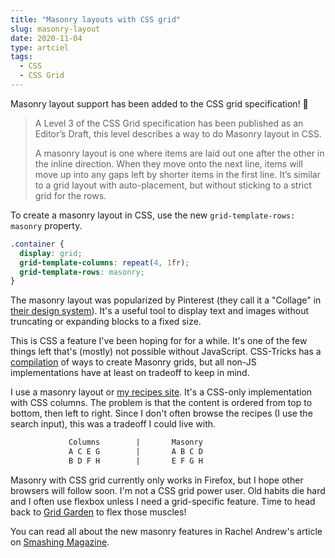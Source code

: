 ```yaml
---
title: "Masonry layouts with CSS grid"
slug: masonry-layout
date: 2020-11-04
type: artciel
tags:
  - CSS
  - CSS Grid
---
```


Masonry layout support has been added to the CSS grid specification! 🎉

<!--more-->

> A Level 3 of the CSS Grid specification has been published as an Editor’s Draft, this level describes a way to do Masonry layout in CSS.
>
> A masonry layout is one where items are laid out one after the other in the inline direction. When they move onto the next line, items will move up into any gaps left by shorter items in the first line. It’s similar to a grid layout with auto-placement, but without sticking to a strict grid for the rows.

To create a masonry layout in CSS, use the new `grid-template-rows: masonry` property.

```css
.container {
  display: grid;
  grid-template-columns: repeat(4, 1fr);
  grid-template-rows: masonry;
}
```

The masonry layout was popularized by Pinterest (they call it a "Collage" in [their design system](https://gestalt.netlify.app/Collage)). It's a useful tool to display text and images without truncating or expanding blocks to a fixed size.

This is CSS a feature I've been hoping for for a while. It's one of the few things left that's (mostly) not possible without JavaScript. CSS-Tricks has a [compilation](https://css-tricks.com/piecing-together-approaches-for-a-css-masonry-layout/) of ways to create Masonry grids, but all non-JS implementations have at least on tradeoff to keep in mind.

I use a masonry layout or [my recipes site](https://recipes.sebastiandedeyne.com). It's a CSS-only implementation with CSS columns. The problem is that the content is ordered from top to bottom, then left to right. Since I don't often browse the recipes (I use the search input), this was a tradeoff I could live with.

```txt
             Columns        |       Masonry
             A C E G        |       A B C D
             B D F H        |       E F G H
```

Masonry with CSS grid currently only works in Firefox, but I hope other browsers will follow soon. I'm not a CSS grid power user. Old habits die hard and I often use flexbox unless I need a grid-specific feature. Time to head back to [Grid Garden](https://cssgridgarden.com) to flex those muscles!

You can read all about the new masonry features in Rachel Andrew's article on [Smashing Magazine](https://www.smashingmagazine.com/native-css-masonry-layout-css-grid/).
